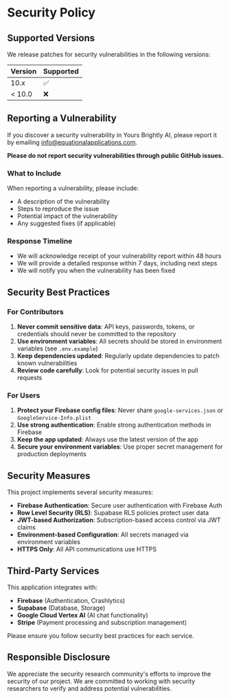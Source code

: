 # Security Policy

## Supported Versions

We release patches for security vulnerabilities in the following versions:

| Version | Supported          |
| ------- | ------------------ |
| 10.x    | :white_check_mark: |
| < 10.0  | :x:                |

## Reporting a Vulnerability

If you discover a security vulnerability in Yours Brightly AI, please report it by emailing [info@equationalapplications.com](mailto:info@equationalapplications.com).

**Please do not report security vulnerabilities through public GitHub issues.**

### What to Include

When reporting a vulnerability, please include:

- A description of the vulnerability
- Steps to reproduce the issue
- Potential impact of the vulnerability
- Any suggested fixes (if applicable)

### Response Timeline

- We will acknowledge receipt of your vulnerability report within 48 hours
- We will provide a detailed response within 7 days, including next steps
- We will notify you when the vulnerability has been fixed

## Security Best Practices

### For Contributors

1. **Never commit sensitive data**: API keys, passwords, tokens, or credentials should never be committed to the repository
2. **Use environment variables**: All secrets should be stored in environment variables (see `.env.example`)
3. **Keep dependencies updated**: Regularly update dependencies to patch known vulnerabilities
4. **Review code carefully**: Look for potential security issues in pull requests

### For Users

1. **Protect your Firebase config files**: Never share `google-services.json` or `GoogleService-Info.plist`
2. **Use strong authentication**: Enable strong authentication methods in Firebase
3. **Keep the app updated**: Always use the latest version of the app
4. **Secure your environment variables**: Use proper secret management for production deployments

## Security Measures

This project implements several security measures:

- **Firebase Authentication**: Secure user authentication with Firebase Auth
- **Row Level Security (RLS)**: Supabase RLS policies protect user data
- **JWT-based Authorization**: Subscription-based access control via JWT claims
- **Environment-based Configuration**: All secrets managed via environment variables
- **HTTPS Only**: All API communications use HTTPS

## Third-Party Services

This application integrates with:

- **Firebase** (Authentication, Crashlytics)
- **Supabase** (Database, Storage)
- **Google Cloud Vertex AI** (AI chat functionality)
- **Stripe** (Payment processing and subscription management)

Please ensure you follow security best practices for each service.

## Responsible Disclosure

We appreciate the security research community's efforts to improve the security of our project. We are committed to working with security researchers to verify and address potential vulnerabilities.
